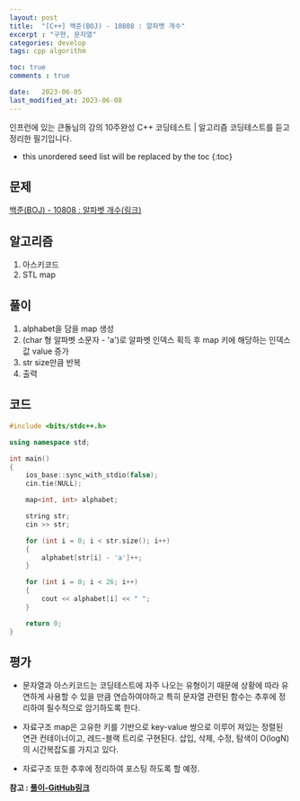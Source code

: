 ```yaml
---
layout: post
title:  "[C++] 백준(BOJ) - 10808 : 알파벳 개수"
excerpt : "구현, 문자열"
categories: develop
tags: cpp algorithm

toc: true
comments : true

date:   2023-06-05
last_modified_at: 2023-06-08
---
```

> <span style="font-size: 80%">
인프런에 있는 큰돌님의 강의 10주완성 C++ 코딩테스트 | 알고리즘 코딩테스트를 듣고 정리한 필기입니다.</span>

<!--more-->

* this unordered seed list will be replaced by the toc
{:toc}

## 문제

[백준(BOJ) - 10808 : 알파벳 개수(링크)](https://www.acmicpc.net/problem/10808)

## 알고리즘

  1. 아스키코드
  2. STL map

## 풀이

  1. alphabet을 담을 map 생성
  2. (char 형 알파벳 소문자 - 'a')로 알파벳 인덱스 획득 후 map 키에 해당하는 인덱스 값 value 증가
  3. str size만큼 반복
  4. 출력

## 코드  

```cpp
#include <bits/stdc++.h>

using namespace std;

int main()
{
    ios_base::sync_with_stdio(false);
    cin.tie(NULL);

    map<int, int> alphabet;

    string str;
    cin >> str;

    for (int i = 0; i < str.size(); i++)
    {
        alphabet[str[i] - 'a']++;
    }

    for (int i = 0; i < 26; i++)
    {
        cout << alphabet[i] << " ";
    }

    return 0;
}
```

## 평가  
* 문자열과 아스키코드는 코딩테스트에 자주 나오는 유형이기 때문에 상황에 따라 유연하게 사용할 수 있을 만큼 연습하여야하고 특히 문자열 관련된 함수는 추후에 정리하여 필수적으로 암기하도록 한다.  

* 자료구조 map은 고유한 키를 기반으로 key-value 쌍으로 이루어 져있는 정렬된 연관 컨테이너이고, 레드-블랙 트리로 구현된다. 삽입, 삭제, 수정, 탐색이 O(logN)의 시간복잡도를 가지고 있다.

* 자료구조 또한 추후에 정리하여 포스팅 하도록 할 예정.

__참고 : [풀이-GitHub링크](https://github.com/Jinlee0206/BOJ/blob/main/%EB%B0%B1%EC%A4%80/Bronze/10808.%E2%80%85%EC%95%8C%ED%8C%8C%EB%B2%B3%E2%80%85%EA%B0%9C%EC%88%98/%EC%95%8C%ED%8C%8C%EB%B2%B3%E2%80%85%EA%B0%9C%EC%88%98.cc)__